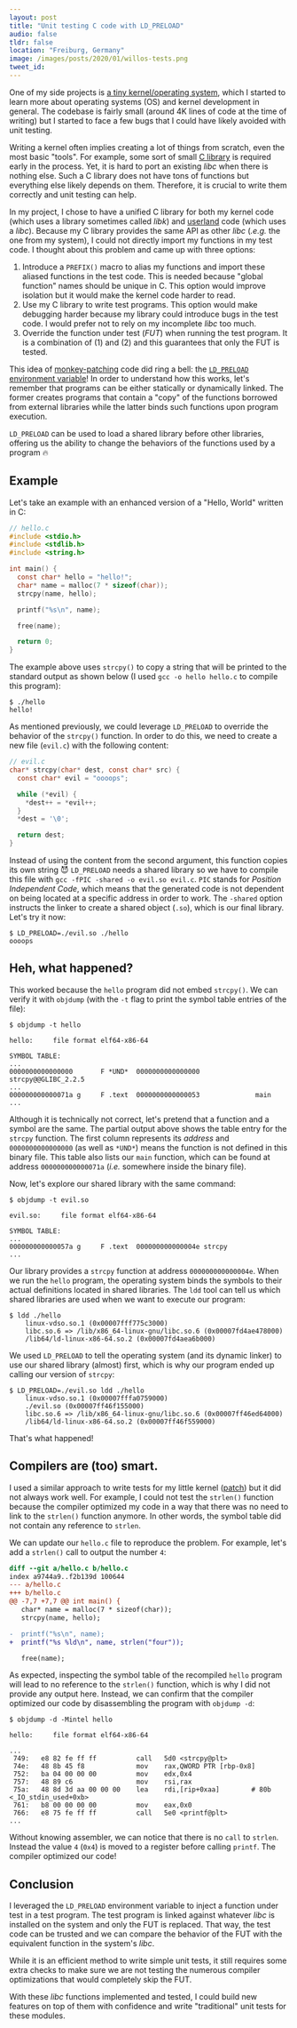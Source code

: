 ```yaml
---
layout: post
title: "Unit testing C code with LD_PRELOAD"
audio: false
tldr: false
location: "Freiburg, Germany"
image: /images/posts/2020/01/willos-tests.png
tweet_id:
---
```


One of my side projects is [a tiny kernel/operating
system](https://github.com/willdurand/willOS), which I started to learn more
about operating systems (OS) and kernel development in general. The codebase is
fairly small (around 4K lines of code at the time of writing) but I started to
face a few bugs that I could have likely avoided with unit testing.

Writing a kernel often implies creating a lot of things from scratch, even the
most basic "tools". For example, some sort of small [C
library](https://wiki.osdev.org/C_Library) is required early in the process.
Yet, it is hard to port an existing _libc_ when there is nothing else. Such a C
library does not have tons of functions but everything else likely depends on them.
Therefore, it is crucial to write them correctly and unit testing can help.

In my project, I chose to have a unified C library for both my kernel code
(which uses a library sometimes called _libk_) and
[userland](https://en.wikipedia.org/wiki/User_space) code (which uses a _libc_). Because my C library provides
the same API as other _libc_ (_.e.g._ the one from my system), I could not
directly import my functions in my test code. I thought about this problem and
came up with three options:

1. Introduce a `PREFIX()` macro to alias my functions and import these aliased
   functions in the test code. This is needed because "global function" names
   should be unique in C. This option would improve isolation but it would make
   the kernel code harder to read.
2. Use my C library to write test programs. This option would make debugging
   harder because my library could introduce bugs in the test code. I would prefer not to
   rely on my incomplete _libc_ too much.
3. Override the function under test (_FUT_) when running the test program. It is
   a combination of (1) and (2) and this guarantees that only the FUT is tested.

This idea of [monkey-patching](https://en.wikipedia.org/wiki/Monkey_patch) code
did ring a bell: the [`LD_PRELOAD` environment
variable](https://blog.jessfraz.com/post/ld_preload/)! In order to understand
how this works, let's remember that programs can be either statically or
dynamically linked. The former creates programs that contain a "copy" of the
functions borrowed from external libraries while the latter binds such functions
upon program execution.

`LD_PRELOAD` can be used to load a shared library before other libraries,
offering us the ability to change the behaviors of the functions used by a
program 🔥

## Example

Let's take an example with an enhanced version of a "Hello, World" written in C:

```c
// hello.c
#include <stdio.h>
#include <stdlib.h>
#include <string.h>

int main() {
  const char* hello = "hello!";
  char* name = malloc(7 * sizeof(char));
  strcpy(name, hello);

  printf("%s\n", name);

  free(name);

  return 0;
}
```

The example above uses `strcpy()` to copy a string that will be printed to the
standard output as shown below (I used `gcc -o hello hello.c` to compile this
program):

```
$ ./hello
hello!
```

As mentioned previously, we could leverage `LD_PRELOAD` to override the behavior
of the `strcpy()` function. In order to do this, we need to create a new file
(`evil.c`) with the following content:

```c
// evil.c
char* strcpy(char* dest, const char* src) {
  const char* evil = "oooops";

  while (*evil) {
    *dest++ = *evil++;
  }
  *dest = '\0';

  return dest;
}
```

Instead of using the content from the second argument, this function copies its
own string 😈 `LD_PRELOAD` needs a shared library so we have to compile this
file with `gcc -fPIC -shared -o evil.so evil.c`. `PIC` stands for _Position
Independent Code_, which means that the generated code is not dependent on being
located at a specific address in order to work. The `-shared` option instructs
the linker to create a shared object (`.so`), which is our final library. Let's
try it now:

```
$ LD_PRELOAD=./evil.so ./hello
oooops
```

## Heh, what happened?

This worked because the `hello` program did not embed `strcpy()`. We can verify
it with `objdump` (with the `-t` flag to print the symbol table entries of the
file):

```
$ objdump -t hello

hello:     file format elf64-x86-64

SYMBOL TABLE:
...
0000000000000000       F *UND*	0000000000000000              strcpy@@GLIBC_2.2.5
...
000000000000071a g     F .text	0000000000000053              main
...
```

Although it is technically not correct, let's pretend that a function and a
symbol are the same. The partial output above shows the table entry for the
`strcpy` function. The first column represents its _address_ and
`0000000000000000` (as well as `*UND*`) means the function is not defined in
this binary file. This table also lists our `main` function, which can be
found at address `000000000000071a` (_i.e._ somewhere inside the binary file).

Now, let's explore our shared library with the same command:

```
$ objdump -t evil.so

evil.so:     file format elf64-x86-64

SYMBOL TABLE:
...
000000000000057a g     F .text	000000000000004e strcpy
...
```

Our library provides a `strcpy` function at address `000000000000004e`. When we
run the `hello` program, the operating system binds the symbols to their actual
definitions located in shared libraries. The `ldd` tool can tell us which shared
libraries are used when we want to execute our program:

```
$ ldd ./hello
    linux-vdso.so.1 (0x00007fff775c3000)
    libc.so.6 => /lib/x86_64-linux-gnu/libc.so.6 (0x00007fd4ae478000)
    /lib64/ld-linux-x86-64.so.2 (0x00007fd4aea6b000)
```

We used `LD_PRELOAD` to tell the operating system (and its dynamic linker) to
use our shared library (almost) first, which is why our program ended up calling
our version of `strcpy`:

```
$ LD_PRELOAD=./evil.so ldd ./hello
    linux-vdso.so.1 (0x00007fffa0759000)
    ./evil.so (0x00007ff46f155000)
    libc.so.6 => /lib/x86_64-linux-gnu/libc.so.6 (0x00007ff46ed64000)
    /lib64/ld-linux-x86-64.so.2 (0x00007ff46f559000)
```

That's what happened!

## Compilers are (too) smart.

I used a similar approach to write tests for my little kernel
([patch](https://github.com/willdurand/willOS/pull/21)) but it did not always
work well. For example, I could not test the `strlen()` function because the
compiler optimized my code in a way that there was no need to link to the
`strlen()` function anymore. In other words, the symbol table did not contain
any reference to `strlen`.

We can update our `hello.c` file to reproduce the problem. For example, let's
add a `strlen()` call to output the number `4`:

```diff
diff --git a/hello.c b/hello.c
index a9744a9..f2b139d 100644
--- a/hello.c
+++ b/hello.c
@@ -7,7 +7,7 @@ int main() {
   char* name = malloc(7 * sizeof(char));
   strcpy(name, hello);

-  printf("%s\n", name);
+  printf("%s %ld\n", name, strlen("four"));

   free(name);
```

As expected, inspecting the symbol table of the recompiled `hello` program will
lead to no reference to the `strlen()` function, which is why I did not provide
any output here. Instead, we can confirm that the compiler optimized our code by
disassembling the program with `objdump -d`:

```
$ objdump -d -Mintel hello

hello:     file format elf64-x86-64

...
 749:	e8 82 fe ff ff       	call   5d0 <strcpy@plt>
 74e:	48 8b 45 f8          	mov    rax,QWORD PTR [rbp-0x8]
 752:	ba 04 00 00 00       	mov    edx,0x4
 757:	48 89 c6             	mov    rsi,rax
 75a:	48 8d 3d aa 00 00 00 	lea    rdi,[rip+0xaa]        # 80b <_IO_stdin_used+0xb>
 761:	b8 00 00 00 00       	mov    eax,0x0
 766:	e8 75 fe ff ff       	call   5e0 <printf@plt>
...
```

Without knowing assembler, we can notice that there is no `call` to `strlen`. Instead the value `4` (`0x4`) is moved to a register
before calling `printf`. The compiler optimized our code!

## Conclusion

I leveraged the `LD_PRELOAD` environment variable to inject a function under
test in a test program. The test program is linked against whatever _libc_ is
installed on the system and only the FUT is replaced. That way, the test code
can be trusted and we can compare the behavior of the FUT with the equivalent
function in the system's _libc_.

While it is an efficient method to write simple unit tests, it still requires
some extra checks to make sure we are not testing the numerous compiler
optimizations that would completely skip the FUT.

With these _libc_ functions implemented and tested, I could build new features
on top of them with confidence and write "traditional" unit tests for these
modules.
